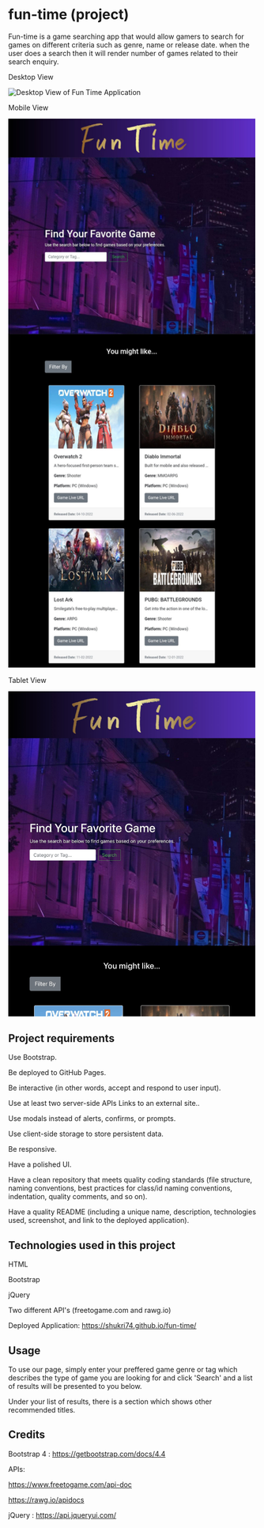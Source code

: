 # fun-time (project)
Fun-time is a game searching app that would allow gamers to search for games on different criteria such as genre, name or release date. when the user does a search then it will render number of games related to their search enquiry.

Desktop View

<img src="assets/images/Application Image.png" alt="Desktop View of Fun Time Application" style="width:500px;"/>

Mobile View

<img src="assets/images/Fun Time Mobile View.jpg" alt="Mobile View of Fun Time Application" style="width:500px;"/>

Tablet View

<img src="assets/images/Fun Time Tablet View.jpg" alt="Tablet View of Fun Time Application" style="width:500px;"/>

## Project requirements

Use Bootstrap.

Be deployed to GitHub Pages.

Be interactive (in other words, accept and respond to user input).

Use at least two server-side APIs Links to an external site..

Use modals instead of alerts, confirms, or prompts.

Use client-side storage to store persistent data.

Be responsive.

Have a polished UI.

Have a clean repository that meets quality coding standards (file structure, naming conventions, best practices for class/id naming conventions, indentation, quality comments, and so on).

Have a quality README (including a unique name, description, technologies used, screenshot, and link to the deployed application).

## Technologies used in this project
HTML

Bootstrap

jQuery

Two different API's (freetogame.com and rawg.io)


Deployed Application: https://shukri74.github.io/fun-time/

## Usage

To use our page, simply enter your preffered game genre or tag which describes the type of game you are looking for and click 'Search' and a list of results will be presented to you below.

Under your list of results, there is a section which shows other recommended titles.

## Credits

Bootstrap 4 : https://getbootstrap.com/docs/4.4

APIs: 

https://www.freetogame.com/api-doc

https://rawg.io/apidocs

jQuery : https://api.jqueryui.com/






